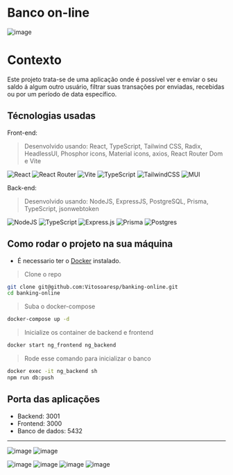 # Banco on-line

![image](https://ibb.co/74Qd0t8)

# Contexto
Este projeto trata-se de uma aplicação onde é possível ver e enviar o seu saldo á algum outro usuário, filtrar suas transações por enviadas, recebidas ou por um período de data específico.

## Técnologias usadas

Front-end:
> Desenvolvido usando: React, TypeScript, Tailwind CSS, Radix, HeadlessUI, Phosphor icons, Material icons, axios, React Router Dom e Vite

![React](https://img.shields.io/badge/react-%2320232a.svg?style=for-the-badge&logo=react&logoColor=%2361DAFB)
![React Router](https://img.shields.io/badge/React_Router-CA4245?style=for-the-badge&logo=react-router&logoColor=white)
![Vite](https://img.shields.io/badge/vite-%23646CFF.svg?style=for-the-badge&logo=vite&logoColor=white)
![TypeScript](https://img.shields.io/badge/typescript-%23007ACC.svg?style=for-the-badge&logo=typescript&logoColor=white)
![TailwindCSS](https://img.shields.io/badge/tailwindcss-%2338B2AC.svg?style=for-the-badge&logo=tailwind-css&logoColor=white)
![MUI](https://img.shields.io/badge/MUI-%230081CB.svg?style=for-the-badge&logo=mui&logoColor=white)

Back-end:
> Desenvolvido usando: NodeJS, ExpressJS, PostgreSQL, Prisma, TypeScript, jsonwebtoken

![NodeJS](https://img.shields.io/badge/node.js-6DA55F?style=for-the-badge&logo=node.js&logoColor=white)
![TypeScript](https://img.shields.io/badge/typescript-%23007ACC.svg?style=for-the-badge&logo=typescript&logoColor=white)
![Express.js](https://img.shields.io/badge/express.js-%23404d59.svg?style=for-the-badge&logo=express&logoColor=%2361DAFB)
![Prisma](https://img.shields.io/badge/Prisma-3982CE?style=for-the-badge&logo=Prisma&logoColor=white)
![Postgres](https://img.shields.io/badge/postgres-%23316192.svg?style=for-the-badge&logo=postgresql&logoColor=white)

## Como rodar o projeto na sua máquina

- É necessario ter o [Docker](https://www.docker.com/) instalado.

> Clone o repo
```bash
git clone git@github.com:Vitosoaresp/banking-online.git
cd banking-online
``` 

> Suba o docker-compose
```bash
docker-compose up -d
```

> Inicialize os container de backend e frontend
```bash
docker start ng_frontend ng_backend
```

> Rode esse comando para inicializar o banco
```bash
docker exec -it ng_backend sh
npm run db:push
```

## Porta das aplicações
 -  Backend: 3001
 -  Frontend: 3000
 -  Banco de dados: 5432

<hr />

![image](https://user-images.githubusercontent.com/23152592/203162353-fec3fd27-806a-4268-860f-8a477319fac6.png)
![image](https://user-images.githubusercontent.com/23152592/203163295-7af75b0a-60ed-4901-ae6f-eb87ad974f84.png)


![image](https://user-images.githubusercontent.com/23152592/203162664-2464e480-ecdb-4af7-8896-3adb1fe5f1f3.png)
![image](https://user-images.githubusercontent.com/23152592/203162769-17da602d-c0a2-4336-9440-89cd93ea178c.png)
![image](https://user-images.githubusercontent.com/23152592/203163169-ac4765d8-6cce-463b-af2b-a7d3a25b2c8f.png)
![image](https://user-images.githubusercontent.com/23152592/203163429-35a40ee6-4c6b-4dfd-939a-0f4dec68dbab.png)

